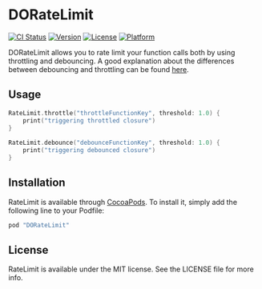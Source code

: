 # DORateLimit

[![CI Status](http://img.shields.io/travis/danydev/DORateLimit.svg?style=flat)](https://travis-ci.org/danydev/DORateLimit)
[![Version](https://img.shields.io/cocoapods/v/DORateLimit.svg?style=flat)](http://cocoapods.org/pods/DORateLimit)
[![License](https://img.shields.io/cocoapods/l/DORateLimit.svg?style=flat)](http://cocoapods.org/pods/DORateLimit)
[![Platform](https://img.shields.io/cocoapods/p/DORateLimit.svg?style=flat)](http://cocoapods.org/pods/DORateLimit)

DORateLimit allows you to rate limit your function calls both by using throttling and debouncing.
A good explanation about the differences between debouncing and throttling can be found [here](http://benalman.com/projects/jquery-throttle-debounce-plugin/).

## Usage

``` swift
RateLimit.throttle("throttleFunctionKey", threshold: 1.0) {
    print("triggering throttled closure")
}
    
RateLimit.debounce("debounceFunctionKey", threshold: 1.0) {
    print("triggering debounced closure")
}
```

## Installation

RateLimit is available through [CocoaPods](http://cocoapods.org). To install
it, simply add the following line to your Podfile:

```ruby
pod "DORateLimit"
```

## License

RateLimit is available under the MIT license. See the LICENSE file for more info.
